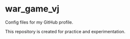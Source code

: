 # war_game_vj
Config files for my GitHub profile.

This repository is created for practice and experimentation.
